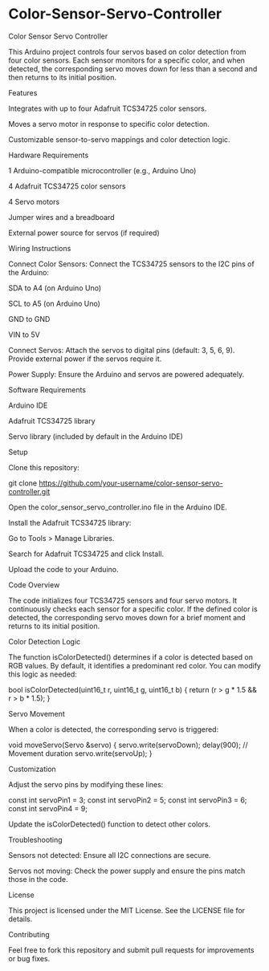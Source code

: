 # Color-Sensor-Servo-Controller
Color Sensor Servo Controller

This Arduino project controls four servos based on color detection from four color sensors. Each sensor monitors for a specific color, and when detected, the corresponding servo moves down for less than a second and then returns to its initial position.

Features

Integrates with up to four Adafruit TCS34725 color sensors.

Moves a servo motor in response to specific color detection.

Customizable sensor-to-servo mappings and color detection logic.

Hardware Requirements

1 Arduino-compatible microcontroller (e.g., Arduino Uno)

4 Adafruit TCS34725 color sensors

4 Servo motors

Jumper wires and a breadboard

External power source for servos (if required)

Wiring Instructions

Connect Color Sensors: Connect the TCS34725 sensors to the I2C pins of the Arduino:

SDA to A4 (on Arduino Uno)

SCL to A5 (on Arduino Uno)

GND to GND

VIN to 5V

Connect Servos: Attach the servos to digital pins (default: 3, 5, 6, 9). Provide external power if the servos require it.

Power Supply: Ensure the Arduino and servos are powered adequately.

Software Requirements

Arduino IDE

Adafruit TCS34725 library

Servo library (included by default in the Arduino IDE)

Setup

Clone this repository:

git clone https://github.com/your-username/color-sensor-servo-controller.git

Open the color_sensor_servo_controller.ino file in the Arduino IDE.

Install the Adafruit TCS34725 library:

Go to Tools > Manage Libraries.

Search for Adafruit TCS34725 and click Install.

Upload the code to your Arduino.

Code Overview

The code initializes four TCS34725 sensors and four servo motors. It continuously checks each sensor for a specific color. If the defined color is detected, the corresponding servo moves down for a brief moment and returns to its initial position.

Color Detection Logic

The function isColorDetected() determines if a color is detected based on RGB values. By default, it identifies a predominant red color. You can modify this logic as needed:

bool isColorDetected(uint16_t r, uint16_t g, uint16_t b) {
  return (r > g * 1.5 && r > b * 1.5);
}

Servo Movement

When a color is detected, the corresponding servo is triggered:

void moveServo(Servo &servo) {
  servo.write(servoDown);
  delay(900); // Movement duration
  servo.write(servoUp);
}

Customization

Adjust the servo pins by modifying these lines:

const int servoPin1 = 3;
const int servoPin2 = 5;
const int servoPin3 = 6;
const int servoPin4 = 9;

Update the isColorDetected() function to detect other colors.

Troubleshooting

Sensors not detected: Ensure all I2C connections are secure.

Servos not moving: Check the power supply and ensure the pins match those in the code.

License

This project is licensed under the MIT License. See the LICENSE file for details.

Contributing

Feel free to fork this repository and submit pull requests for improvements or bug fixes.

